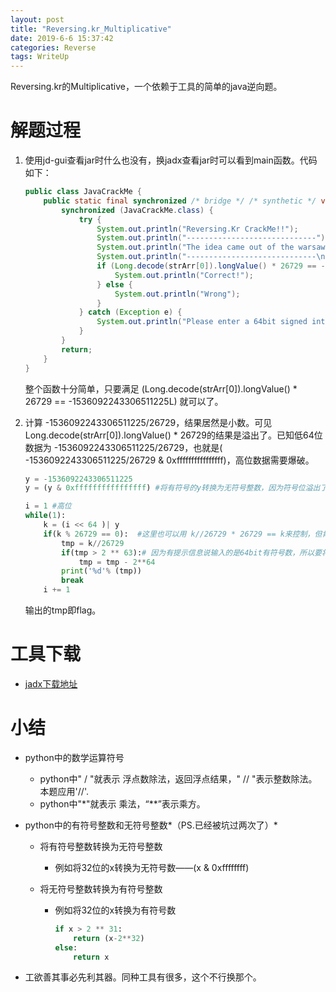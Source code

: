 ```yaml
---
layout: post
title: "Reversing.kr_Multiplicative"
date: 2019-6-6 15:37:42
categories: Reverse
tags: WriteUp
---
```


Reversing.kr的Multiplicative，一个依赖于工具的简单的java逆向题。


# 解题过程

1. 使用jd-gui查看jar时什么也没有，换jadx查看jar时可以看到main函数。代码如下：

   ```java
   public class JavaCrackMe {
       public static final synchronized /* bridge */ /* synthetic */ void main(String... strArr) {
           synchronized (JavaCrackMe.class) {
               try {
                   System.out.println("Reversing.Kr CrackMe!!");
                   System.out.println("-----------------------------");
                   System.out.println("The idea came out of the warsaw's crackme");
                   System.out.println("-----------------------------\n");
                   if (Long.decode(strArr[0]).longValue() * 26729 == -1536092243306511225L) {
                       System.out.println("Correct!");
                   } else {
                       System.out.println("Wrong");
                   }
               } catch (Exception e) {
                   System.out.println("Please enter a 64bit signed int");
               }
           }
           return;
       }
   }
   ```

   整个函数十分简单，只要满足 (Long.decode(strArr[0]).longValue() * 26729 == -1536092243306511225L) 就可以了。

2. 计算 -1536092243306511225/26729，结果居然是小数。可见Long.decode(strArr[0]).longValue() * 26729的结果是溢出了。已知低64位数据为 -1536092243306511225/26729，也就是( -1536092243306511225/26729 & 0xffffffffffffffff)，高位数据需要爆破。

   ```python
   y = -1536092243306511225
   y = (y & 0xffffffffffffffff) #将有符号的y转换为无符号整数，因为符号位溢出了，所以剩下的这部分都是数值。
   
   i = 1 #高位
   while(1):
       k = (i << 64 )| y
       if(k % 26729 == 0):  #这里也可以用 k//26729 * 26729 == k来控制，但肯定k % 26729 == 0运算更快
           tmp = k//26729
           if(tmp > 2 ** 63):# 因为有提示信息说输入的是64bit有符号数，所以要将tmp转为有符号数
               tmp = tmp - 2**64
           print('%d'% (tmp))
           break
       i += 1
   ```

   输出的tmp即flag。

# 工具下载

* [jadx下载地址](https://www.softpedia.com/get/Programming/Other-Programming-Files/Jadx.shtml)

# 小结

* python中的数学运算符号

  * python中" / "就表示 浮点数除法，返回浮点结果，" // "表示整数除法。本题应用'//'.
  * python中"*"就表示 乘法，“**”表示乘方。

* python中的有符号整数和无符号整数*（PS.已经被坑过两次了）*

  * 将有符号整数转换为无符号整数

    * 例如将32位的x转换为无符号数——(x & 0xffffffff)

  * 将无符号整数转换为有符号整数

    * 例如将32位的x转换为有符号数

      ```python
      if x > 2 ** 31:
          return (x-2**32)
      else:
          return x
      ```

* 工欲善其事必先利其器。同种工具有很多，这个不行换那个。